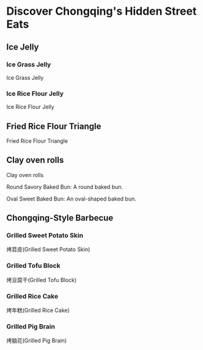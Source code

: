 # Discover Chongqing's Hidden Street Eats

## Ice Jelly

### Ice Grass Jelly

<Chinese word="冰粉">
Ice Grass Jelly
</Chinese>

### Ice Rice Flour Jelly

<Chinese word="凉虾">
Ice Rice Flour Jelly
</Chinese>

## Fried Rice Flour Triangle

<Chinese word="三角粑">
Fried Rice Flour Triangle
</Chinese>

<YouTube link="https://youtu.be/SXRvH0SRKlk?si=_QBQVI7tig3BBS6n&t=623">
<template #cover><img src="../../assets/youtube/insane-street-food-in-chongqing.jpg" /></template>
<template #title>INSANE Street Food in Chongqing, CHINA (2024)</template>
<template #author>KSquared</template>
<template #description>The snacks at the night market in downtown Chongqing are beyond description—so delicious and tempting that it's 'too dangerous' to stop eating.</template>
</YouTube>

## Clay oven rolls

<Chinese word="烧饼">
Clay oven rolls
</Chinese>

Round Savory Baked Bun: A round baked bun. 

Oval Sweet Baked Bun: An oval-shaped baked bun.

## Chongqing-Style Barbecue

### Grilled Sweet Potato Skin

<Speech as="烤芍皮">烤苕皮</Speech>(Grilled Sweet Potato Skin)

<YouTube link="https://youtu.be/j22aObnfhG4?si=xO7KrOkcmKT3NJp2&t=860">
<template #cover><img src="../../assets/youtube/everything-i-ate-in-chongqing.jpg" /></template>
<template #title>Everything I ate in Chongqing, China (ULTIMATE STREET FOOD TOUR)</template>
<template #author>JetLag Warriors</template>
<template #description>Chongqing street food has completely captivated me. Once you get used to the spiciness, it becomes incredibly tasty; but at first, it can be quite a tingling surprise. I would give it a five-star rating.</template>
</YouTube>

### Grilled Tofu Block

<Speech>烤豆腐干</Speech>(Grilled Tofu Block)

### Grilled Rice Cake

<Speech>烤年糕</Speech>(Grilled Rice Cake)

### Grilled Pig Brain

<Speech>烤脑花</Speech>(Grilled Pig Brain)
